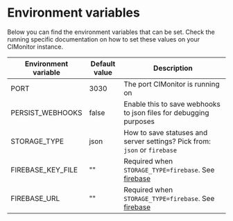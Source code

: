 # Environment variables

Below you can find the environment variables that can be set. Check the running specific documentation on how to set
these values on your CIMonitor instance.

| Environment variable | Default value | Description                                                               |
| -------------------- | ------------- | ------------------------------------------------------------------------- |
| PORT                 | 3030          | The port CIMonitor is running on                                          |
| PERSIST_WEBHOOKS     | false         | Enable this to save webhooks to json files for debugging purposes         |
| STORAGE_TYPE         | json          | How to save statuses and server settings? Pick from: `json` or `firebase` |
| FIREBASE_KEY_FILE    | ""            | Required when `STORAGE_TYPE=firebase`. See [firebase](./firebase.md)      |
| FIREBASE_URL         | ""            | Required when `STORAGE_TYPE=firebase`. See [firebase](./firebase.md)      |

